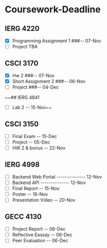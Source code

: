 # Coursework-Deadline

## IERG 4220
- [x] Programming Assignment 1 ###-- 07-Nov
- [ ] Project TBA

## CSCI 3170
- [x] Hw 2                    ###-- 07-Nov
- [x] Short Assignment 2      ###-- 06-Nov
- [ ] Project                 ###-- 04-Dec

~~## IERG 4841
- [ ] Lab 2                   -- 15-Nov~~

## CSCI 3150
- [ ] Final Exam              -- 15-Dec
- [ ] Project                 -- 05-Dec
- [ ] HW 2 & bonus            -- 22-Nov

## IERG 4998
- [ ] Backend Web Portal      -------------- 12-Nov
- [ ] Backend API             -------------- 12-Nov
- [ ] Final Report            -- 15-Nov
- [ ] Poster                  -- 16-Nov
- [ ] Presentation Video      -- 20-Nov

## GECC 4130
- [ ] Project Report          -- 06-Dec
- [ ] Reflective Eassay       -- 06-Dec
- [ ] Peer Evaluation         -- 06-Dec

